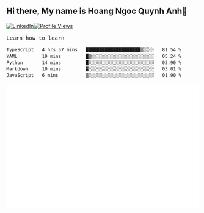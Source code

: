 ## Hi there, My name is Hoang Ngoc Quynh Anh👋

[![LinkedIn](https://img.shields.io/badge/LinkedIn-0077B5?style=flat&logo=linkedin&logoColor=white)](https://www.linkedin.com/in/quynhanh572004/)[![Profile Views](https://komarev.com/ghpvc/?username=quynhanhhoang572004&color=blue&style=flat-square)](https://github.com/quynhanhhoang572004)  

<samp> Learn how to learn <samp> 




<!--START_SECTION:waka-->

```txt
TypeScript   4 hrs 57 mins   ████████████████████▒░░░░   81.54 %
YAML         19 mins         █▒░░░░░░░░░░░░░░░░░░░░░░░   05.24 %
Python       14 mins         █░░░░░░░░░░░░░░░░░░░░░░░░   03.90 %
Markdown     10 mins         ▓░░░░░░░░░░░░░░░░░░░░░░░░   03.01 %
JavaScript   6 mins          ▒░░░░░░░░░░░░░░░░░░░░░░░░   01.90 %
```

<!--END_SECTION:waka-->

![Full-year Contribution Calendar](https://github.com/quynhanhhoang572004/quynhanhhoang572004/blob/main/metrics.plugin.isocalendar.fullyear.svg)

